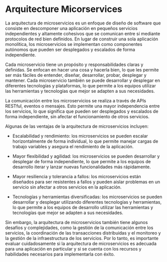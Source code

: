 # Arquitecture Micorservices 


La arquitectura de microservicios es un enfoque de diseño de software que consiste en descomponer una aplicación en pequeños servicios independientes y altamente cohesivos que se comunican entre sí mediante protocolos de red bien definidos. En lugar de construir una sola aplicación monolítica, los microservicios se implementan como componentes autónomos que pueden ser desplegados y escalados de forma independiente.

Cada microservicio tiene un propósito y responsabilidades claras y definidas. Se enfocan en hacer una cosa y hacerla bien, lo que les permite ser más fáciles de entender, diseñar, desarrollar, probar, desplegar y mantener. Cada microservicio también se puede desarrollar y desplegar en diferentes tecnologías y plataformas, lo que permite a los equipos utilizar las herramientas y tecnologías que mejor se adapten a sus necesidades.

La comunicación entre los microservicios se realiza a través de APIs RESTful, eventos o mensajes. Esto permite una mayor independencia entre los servicios, lo que significa que pueden ser desplegados y escalados de forma independiente, sin afectar el funcionamiento de otros servicios.

Algunas de las ventajas de la arquitectura de microservicios incluyen:

- Escalabilidad y rendimiento: los microservicios se pueden escalar horizontalmente de forma individual, lo que permite manejar cargas de trabajo variables y asegura el rendimiento de la aplicación.

- Mayor flexibilidad y agilidad: los microservicios se pueden desarrollar y desplegar de forma independiente, lo que permite a los equipos de desarrollo iterar y lanzar nuevas funcionalidades más rápidamente.

- Mayor resiliencia y tolerancia a fallos: los microservicios están diseñados para ser resistentes a fallos y pueden aislar problemas en un servicio sin afectar a otros servicios en la aplicación.

- Tecnologías y herramientas diversificadas: los microservicios se pueden desarrollar y desplegar utilizando diferentes tecnologías y herramientas, lo que permite a los equipos de desarrollo utilizar las herramientas y tecnologías que mejor se adapten a sus necesidades.

Sin embargo, la arquitectura de microservicios también tiene algunos desafíos y complejidades, como la gestión de la comunicación entre los servicios, la coordinación de las transacciones distribuidas y el monitoreo y la gestión de la infraestructura de los servicios. Por lo tanto, es importante evaluar cuidadosamente si la arquitectura de microservicios es adecuada para una aplicación en particular y si se cuenta con los recursos y habilidades necesarios para implementarla con éxito.
